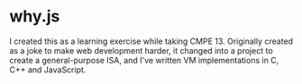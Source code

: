 # why.js

I created this as a learning exercise while taking CMPE 13. Originally created as a joke to make web development harder,
it changed into a project to create a general-purpose ISA, and I've written VM implementations in C, C++ and JavaScript.
